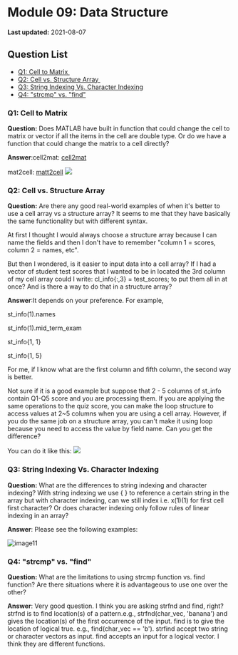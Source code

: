 # Module 09: Data Structure

**Last updated:** 2021-08-07

## Question List
- [Q1: Cell to Matrix ](#Q1)
- [Q2: Cell vs. Structure Array ](#Q2)
- [Q3: String Indexing Vs. Character Indexing](#Q3)
- [Q4: "strcmp" vs. "find"](#Q4)

### Q1: Cell to Matrix   <a name="Q1"></a> 
**Question:** Does MATLAB have built in function that could change the cell to matrix or vector if all the items in the cell are double type. Or do we have a function that could change the matrix to a cell directly? 

**Answer**:cell2mat: [cell2mat](https://www.mathworks.com/help/matlab/ref/cell2mat.html) 

mat2cell: [matt2cell](https://www.mathworks.com/help/matlab/ref/mat2cell.html) 
![](img/M09_Q1.png)

### Q2: Cell vs. Structure Array  <a name="Q2"></a> 
**Question:** Are there any good real-world examples of when it's better to use a cell array vs a structure array?  It seems to me that they have basically the same functionality but with different syntax.  

At first I thought I would always choose a structure array because I can name the fields and then I don't have to remember "column 1 = scores, column 2 = names, etc".  

But then I wondered, is it easier to input data into a cell array?   If I had a vector of student test scores that I wanted to be in located the 3rd column of my cell array could I write: cl_info{:,3} = test_scores; to put them all in at once?  And is there a way to do that in a structure array? 

**Answer**:It depends on your preference. For example,  

st_info(1).names 

st_info(1).mid_term_exam 

st_info{1, 1} 

st_info{1, 5} 

For me, if I know what are the first column and fifth column, the second way is better.  

Not sure if it is a good example but suppose that 2 - 5 columns of st_info contain Q1-Q5 score and you are processing them. If you are applying the same operations to the quiz score, you can make the loop structure to access values at 2~5 columns when you are using a cell array. However, if you do the same job on a structure array, you can't make it using loop because you need to access the value by field name. Can you get the difference?  

You can do it like this: 
![](img/M09_Q2.png)

### Q3:  String Indexing Vs. Character Indexing <a name="Q3"></a> 

**Question:** What are the differences to string indexing and character indexing? With string indexing we use { } to reference a certain string in the array but with character indexing, can we still index i.e. x(1)(1) for first cell first character? Or does character indexing only follow rules of linear indexing in an array?

**Answer**: Please see the following examples:

![image11](img/11.png)


### Q4: "strcmp" vs. "find" <a name="Q4"></a> 

**Question:** What are the limitations to using strcmp function vs. find function? Are there situations where it is advantageous to use one over the other?

**Answer**: Very good question. I think you are asking strfnd and find, right? strfnd is to find location(s) of a pattern.e.g., strfnd(char_vec, 'banana') and gives the location(s) of the first occurrence of the input.
find is to give the location of logical true. e.g., find(char_vec == 'b').
strfind accept two string or character vectors as input. 
find accepts an input for a logical vector. I think they are different functions.
